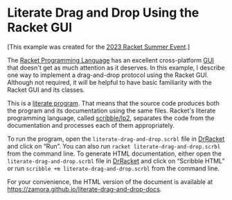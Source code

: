 Literate Drag and Drop Using the Racket GUI
===========================================

[This example was created for the [2023 Racket Summer Event](https://racket.discourse.group/t/the-2023-racket-summer-event).]

The [Racket Programming Language](https://www.racket-lang.org/) has an excellent cross-platform [GUI](https://docs.racket-lang.org/gui/index.html) that doesn't 
get as much attention as it deserves. In this example, I describe one way to implement a drag-and-drop protocol using the Racket GUI. Although not 
required, it will be helpful to have basic familiarity with the Racket GUI and its classes. 

This is a [literate program](https://en.wikipedia.org/wiki/Literate_programming). That means that the 
source code produces both the program and its documentation using the same files. Racket's literate programming language, called [scribble/lp2](https://docs.racket-lang.org/scribble/lp.html), separates the code from the documentation and processes each of them appropriately. 

To run the program, open the `literate-drag-and-drop.scrbl` file in [DrRacket](https://docs.racket-lang.org/drracket/index.html") and click on “Run”. You can also run `racket literate-drag-and-drop.scrbl` from the command line. To generate HTML documentation, either open the `literate-drag-and-drop.scrbl` file in [DrRacket](https://docs.racket-lang.org/drracket/index.html") and click on “Scribble HTML” or run `scribble +m literate-drag-and-drop.scrbl` from the command line.

For your convenience, the HTML version of the document is available at https://zamora.github.io/literate-drag-and-drop-docs.
